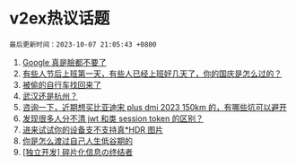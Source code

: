 # v2ex热议话题

`最后更新时间：2023-10-07 21:05:43 +0800`

1. [Google 真是臉都不要了](https://www.v2ex.com/t/979388)
1. [有些人节后上班第一天，有些人已经上班好几天了，你的国庆是怎么过的？](https://www.v2ex.com/t/979342)
1. [被偷的自行车找回来了](https://www.v2ex.com/t/979431)
1. [武汉还是杭州？](https://www.v2ex.com/t/979358)
1. [咨询一下，近期想买比亚迪宋 plus dmi 2023 150km 的，有哪些坑可以避开](https://www.v2ex.com/t/979379)
1. [发现很多人分不清 jwt 和类 session token 的区别？](https://www.v2ex.com/t/979326)
1. [进来试试你的设备支不支持真*HDR 图片](https://www.v2ex.com/t/979304)
1. [你是怎么渡过自己人生低谷期的](https://www.v2ex.com/t/979401)
1. [[独立开发] 碎片化信息の终结者](https://www.v2ex.com/t/979387)

